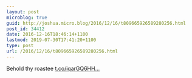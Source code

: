 ```yaml
---
layout: post
microblog: true
guid: http://joshua.micro.blog/2016/12/16/t809665926589280256.html
post_id: 34412
date: 2016-12-16T18:46:14+1100
lastmod: 2019-07-30T17:41:20+1100
type: post
url: /2016/12/16/t809665926589280256.html
---
```

Behold thy roastee [t.co/iqarGQ6HH...](https://t.co/iqarGQ6HHm)
